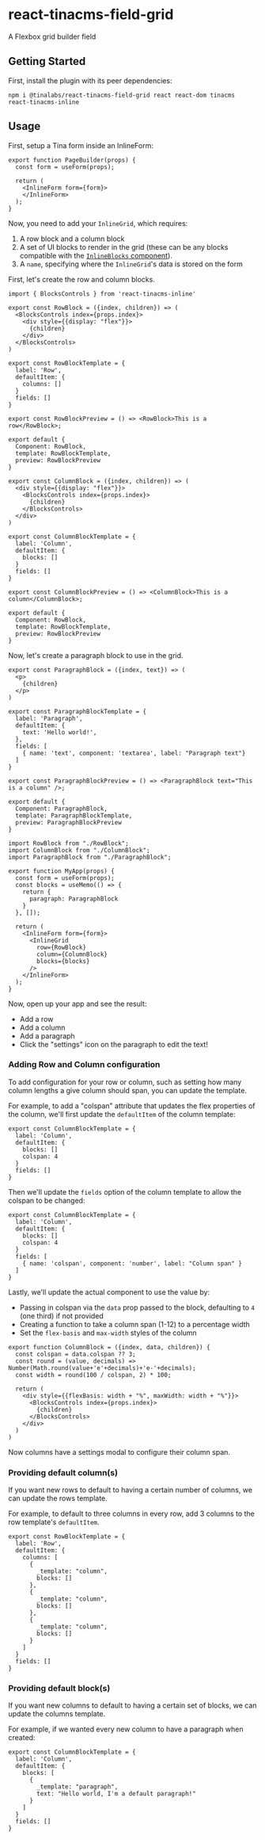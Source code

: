 # react-tinacms-field-grid

A Flexbox grid builder field

## Getting Started

First, install the plugin with its peer dependencies:

```
npm i @tinalabs/react-tinacms-field-grid react react-dom tinacms react-tinacms-inline
```

## Usage

First, setup a Tina form inside an InlineForm:

```
export function PageBuilder(props) {
  const form = useForm(props);

  return (
    <InlineForm form={form}>
    </InlineForm>
  );
}
```

Now, you need to add your `InlineGrid`, which requires:

1. A row block and a column block
2. A set of UI blocks to render in the grid (these can be any blocks compatible with the [`InlineBlocks` component](https://tinacms.org/docs/ui/inline-editing/inline-blocks)).
3. A `name`, specifying where the `InlineGrid`'s data is stored on the form

First, let's create the row and column blocks.

```
import { BlocksControls } from 'react-tinacms-inline'

export const RowBlock = ({index, children}) => (
  <BlocksControls index={props.index}>
    <div style={{display: "flex"}}>
      {children}
    </div>
  </BlocksControls>
)

export const RowBlockTemplate = {
  label: 'Row',
  defaultItem: {
    columns: []
  }
  fields: []
}

export const RowBlockPreview = () => <RowBlock>This is a row</RowBlock>;

export default {
  Component: RowBlock,
  template: RowBlockTemplate,
  preview: RowBlockPreview
}
```

```
export const ColumnBlock = ({index, children}) => (
  <div style={{display: "flex"}}>
    <BlocksControls index={props.index}>
      {children}
    </BlocksControls>
  </div>
)

export const ColumnBlockTemplate = {
  label: 'Column',
  defaultItem: {
    blocks: []
  }
  fields: []
}

export const ColumnBlockPreview = () => <ColumnBlock>This is a column</ColumnBlock>;

export default {
  Component: RowBlock,
  template: RowBlockTemplate,
  preview: RowBlockPreview
}
```

Now, let's create a paragraph block to use in the grid.

```
export const ParagraphBlock = ({index, text}) => (
  <p>
    {children}
  </p>
)

export const ParagraphBlockTemplate = {
  label: 'Paragraph',
  defaultItem: {
    text: 'Hello world!',
  },
  fields: [
    { name: 'text', component: 'textarea', label: "Paragraph text"}
  ]
}

export const ParagraphBlockPreview = () => <ParagraphBlock text="This is a column" />;

export default {
  Component: ParagraphBlock,
  template: ParagraphBlockTemplate,
  preview: ParagraphBlockPreview
}
```

```
import RowBlock from "./RowBlock";
import ColumnBlock from "./ColumnBlock";
import ParagraphBlock from "./ParagraphBlock";

export function MyApp(props) {
  const form = useForm(props);
  const blocks = useMemo(() => {
    return {
      paragraph: ParagraphBlock
    }
  }, []);

  return (
    <InlineForm form={form}>
      <InlineGrid
        row={RowBlock}
        column={ColumnBlock}
        blocks={blocks}
      />
    </InlineForm>
  );
}
```

Now, open up your app and see the result:

- Add a row
- Add a column
- Add a paragraph
- Click the "settings" icon on the paragraph to edit the text!

### Adding Row and Column configuration

To add configuration for your row or column, such as setting how many column lengths a give column should span, you can update the template.

For example, to add a "colspan" attribute that updates the flex properties of the column, we'll first update the `defaultItem` of the column template:

```
export const ColumnBlockTemplate = {
  label: 'Column',
  defaultItem: {
    blocks: []
    colspan: 4
  }
  fields: []
}
```

Then we'll update the `fields` option of the column template to allow the colspan to be changed:

```
export const ColumnBlockTemplate = {
  label: 'Column',
  defaultItem: {
    blocks: []
    colspan: 4
  }
  fields: [
    { name: 'colspan', component: 'number', label: "Column span" }
  ]
}
```

Lastly, we'll update the actual component to use the value by:

- Passing in colspan via the `data` prop passed to the block, defaulting to `4` (one third) if not provided
- Creating a function to take a column span (1-12) to a percentage width
- Set the `flex-basis` and `max-width` styles of the column

```
export function ColumnBlock = ({index, data, children}) {
  const colspan = data.colspan ?? 3;
  const round = (value, decimals) => Number(Math.round(value+'e'+decimals)+'e-'+decimals);
  const width = round(100 / colspan, 2) * 100;
  
  return (
    <div style={{flexBasis: width + "%", maxWidth: width + "%"}}>
      <BlocksControls index={props.index}>
        {children}
      </BlocksControls>
    </div>
  )
)
```

Now columns have a settings modal to configure their column span.

### Providing default column(s)

If you want new rows to default to having a certain number of columns, we can update the rows template.

For example, to default to three columns in every row, add 3 columns to the row template's `defaultItem`.

```
export const RowBlockTemplate = {
  label: 'Row',
  defaultItem: {
    columns: [
      {
        _template: "column",
        blocks: []
      },
      {
        _template: "column",
        blocks: []
      },
      {
        _template: "column",
        blocks: []
      }
    ]
  }
  fields: []
}
```

### Providing default block(s)

If you want new columns to default to having a certain set of blocks, we can update the columns template.

For example, if we wanted every new column to have a paragraph when created:

```
export const ColumnBlockTemplate = {
  label: 'Column',
  defaultItem: {
    blocks: [
      {
        _template: "paragraph",
        text: "Hello world, I'm a default paragraph!"
      }
    ]
  }
  fields: []
}
```